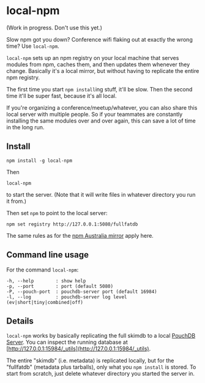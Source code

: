local-npm
==========

(Work in progress. Don't use this yet.)

Slow npm got you down? Conference wifi flaking out at exactly the wrong time? Use `local-npm`.

`local-npm` sets up an npm registry on your local machine that serves modules from npm, caches them, and then updates them whenever they change. Basically it's a local mirror, but without having to replicate the entire npm registry.

The first time you start `npm install`ing stuff, it'll be slow. Then the second time it'll be super fast, because it's all local.

If you're organizing a conference/meetup/whatever, you can also share this local server with multiple people.  So if your teammates are constantly installing the same modules over and over again, this can save a lot of time in the long run.

Install
------

    npm install -g local-npm

Then

    local-npm
    
to start the server. (Note that it will write files in whatever directory you run it from.)

Then set `npm` to point to the local server:

    npm set registry http://127.0.0.1:5080/fullfatdb

The same rules as for the [npm Australia mirror](http://www.npmjs.org.au/) apply here.

Command line usage
----

For the command `local-npm`:

```
-h, --help        : show help
-p, --port        : port (default 5080)
-P, --pouch-port  : pouchdb-server port (default 16984)
-l, --log         : pouchdb-server log level (ev|short|tiny|combined|off)
```

Details
-----

`local-npm` works by basically replicating the full skimdb to a local [PouchDB Server](github.com/pouchdb/pouchdb-server). You can inspect the running database at [http://127.0.0.1:15984/_utils](http://127.0.0.1:15984/_utils).

The entire "skimdb" (i.e. metadata) is replicated locally, but for the "fullfatdb" (metadata plus tarballs), only what you `npm install` is stored. To start from scratch, just delete whatever directory you started the server in.